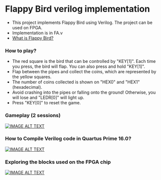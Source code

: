 # Flappy Bird verilog implementation

* This project implements Flappy Bird using Verilog. The project can be used on FPGA.
* Implementation is in FA.v
* [What is Flappy Bird? ](http://flappybird.io)

### How to play?
* The red square is the bird that can be controlled by "KEY[1]". Each time you press, the bird will flap. You can also press and hold "KEY[1]".
* Flap between the pipes and collect the coins, which are represented by the yellow squares.
* The number of coins collected is shown on "HEX0" and "HEX1" (hexadecimal).
* Avoid crashing into the pipes or falling onto the ground! Otherwise, you will lose and "LEDR[0]" will light up.
* Press "KEY[0]" to reset the game.

### Gameplay (2 sessions)
[![IMAGE ALT TEXT](http://img.youtube.com/vi/AvKw8V-zZKM/0.jpg)](https://youtu.be/AvKw8V-zZKM)

### How to Compile Verilog code in Quartus Prime 16.0?
[![IMAGE ALT TEXT](http://img.youtube.com/vi/UX5_v0UBo7c/0.jpg)](https://youtu.be/UX5_v0UBo7c)

### Exploring the blocks used on the FPGA chip
[![IMAGE ALT TEXT](http://img.youtube.com/vi/0gz7_QyOUn0/0.jpg)](https://youtu.be/0gz7_QyOUn0)
